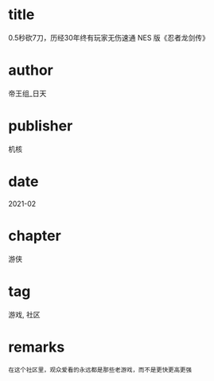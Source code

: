 # title
0.5秒砍7刀，历经30年终有玩家无伤速通 NES 版《忍者龙剑传》

# author
帝王组_日天

# publisher
机核

# date
2021-02

# chapter
游侠

# tag
游戏, 社区

# remarks
`在这个社区里，观众爱看的永远都是那些老游戏，而不是更快更高更强`
